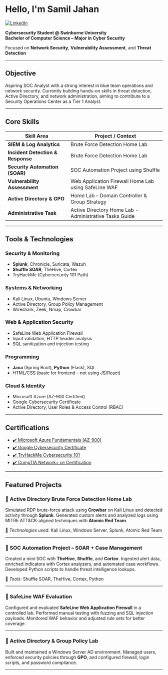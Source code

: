 # Hello, I'm Samil Jahan
[![LinkedIn](https://img.shields.io/badge/LinkedIn-blue?logo=linkedin&style=flat-square)](https://www.linkedin.com/in/samil-jahan-968458244/)

**Cybersecurity Student @ Swinburne University**  
__Bachelor of Computer Science – Major in Cyber Security__

Focused on **Network Security**, **Vulnerability Assessment**, and **Threat Detection**

---

##  Objective

Aspiring SOC Analyst with a strong interest in blue team operations and network security. Currently building hands-on skills in threat detection, Active Directory, and network administration, aiming to contribute to a Security Operations Center as a Tier 1 Analyst.

---

##  Core Skills

| Skill Area | Project / Context |
|------------|-------------------|
| **SIEM & Log Analytics** | Brute Force Detection Home Lab |
| **Incident Detection & Response** | Brute Force Detection Home Lab |
| **Security Automation (SOAR)** | SOC Automation Project using Shuffle |
| **Vulnerability Assessment** | Web Application Firewall Home Lab using SafeLine WAF |
| **Active Directory & GPO** | Home Lab – Domain Controller & Group Strategy |
| **Administrative Task** | Active Directory Home Lab - Administrative Tasks Guide |

---

##  Tools & Technologies

###  Security & Monitoring
- **Splunk**, Chronicle, Suricata, Wazuh  
- **Shuffle SOAR**, TheHive, Cortex  
- TryHackMe (Cybersecurity 101 Path)

###  Systems & Networking
- Kali Linux, Ubuntu, Windows Server  
- Active Directory, Group Policy Management  
- Wireshark, Zeek, Nmap, Crowbar

###  Web & Application Security
- SafeLine Web Application Firewall  
- Input validation, HTTP header analysis  
- SQL sanitization and injection testing

###  Programming
- **Java** (Spring Boot), **Python** (Flask), SQL  
- HTML/CSS (basic for frontend – not using JS/React)

###  Cloud & Identity
- Microsoft Azure (AZ-900 Certified)  
- Google Cybersecurity Certificate  
- Active Directory, User Roles & Access Control (RBAC)

---

##  Certifications

- [✔️ Microsoft Azure Fundamentals (AZ-900)](https://learn.microsoft.com/api/credentials/share/en-us/SamilJahan-3200/C3B85B46C42045C0?sharingId=ED3FEDFCF7E47831)
- [✔️ Google Cybersecurity Certificate](https://www.credly.com/badges/6445e6d4-7cad-473e-b7af-9075368f525f/public_url)
- [✔️ TryHackMe Cybersecurity 101](https://tryhackme-certificates.s3-eu-west-1.amazonaws.com/THM-EKY3FUVN7O.pdf)
- [✔️ CompTIA Network+ ce Certification](https://www.credly.com/badges/a9ff3b4b-73c6-4516-8808-cd8b0810c659/public_url)

---

##  Featured Projects

### 🔹  Active Directory Brute Force Detection Home Lab

Simulated RDP brute-force attack using **Crowbar** on Kali Linux and detected activity through **Splunk**. Generated custom alerts and analyzed logs using MITRE ATT&CK-aligned techniques with **Atomic Red Team**.

🔗 _Technologies used_: Kali Linux, Windows Server, Splunk, Atomic Red Team

---

### 🔹 SOC Automation Project – SOAR + Case Management

Created a mini SOC with **TheHive**, **Shuffle**, and **Cortex**. Ingested alert data, enriched indicators with Cortex analyzers, and automated case workflows. Developed Python scripts to handle threat intelligence lookups.

🔗 _Tools_: Shuffle SOAR, TheHive, Cortex, Python

---

### 🔹 SafeLine WAF Evaluation

Configured and evaluated **SafeLine Web Application Firewall** in a controlled lab. Performed manual testing with fuzzing and SQL injection payloads. Monitored WAF behavior and adjusted rule sets for better coverage.

---

### 🔹 Active Directory & Group Policy Lab

Built and maintained a Windows Server AD environment. Managed users, enforced security policies through **GPO**, and configured firewall, login scripts, and password compliance.

---

